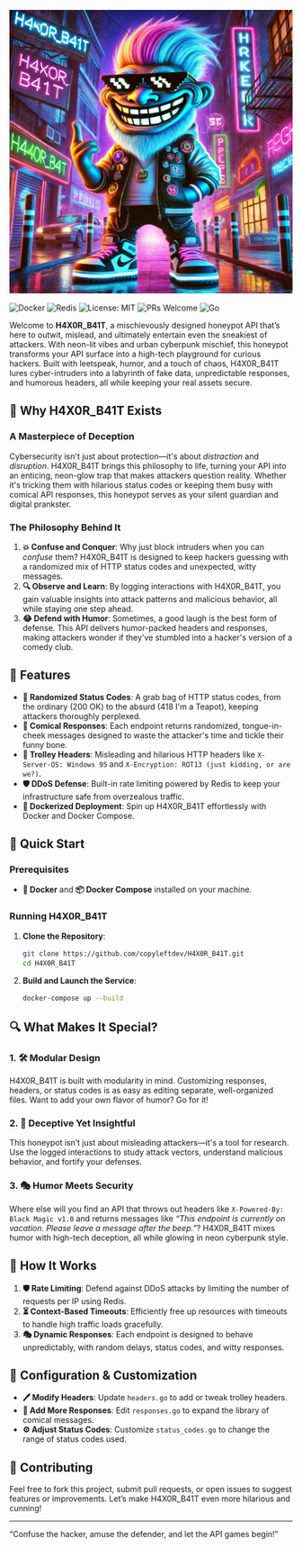 ![H4X0R_B41T Troll](./troll.png)

![Docker](https://img.shields.io/badge/docker-ready-blue?style=flat-square&logo=docker) 
![Redis](https://img.shields.io/badge/Redis-6.x-red?style=flat-square&logo=redis) 
![License: MIT](https://img.shields.io/badge/License-MIT-green.svg?style=flat-square)
![PRs Welcome](https://img.shields.io/badge/PRs-welcome-brightgreen.svg?style=flat-square)
![Go](https://img.shields.io/badge/Go-1.19-blue?style=flat-square&logo=go)

Welcome to **H4X0R_B41T**, a mischievously designed honeypot API that’s here to outwit, mislead, and ultimately entertain even the sneakiest of attackers. With neon-lit vibes and urban cyberpunk mischief, this honeypot transforms your API surface into a high-tech playground for curious hackers. Built with leetspeak, humor, and a touch of chaos, H4X0R_B41T lures cyber-intruders into a labyrinth of fake data, unpredictable responses, and humorous headers, all while keeping your real assets secure.

## 🌟 Why H4X0R_B41T Exists
### A Masterpiece of Deception
Cybersecurity isn't just about protection—it's about *distraction* and *disruption*. H4X0R_B41T brings this philosophy to life, turning your API into an enticing, neon-glow trap that makes attackers question reality. Whether it's tricking them with hilarious status codes or keeping them busy with comical API responses, this honeypot serves as your silent guardian and digital prankster.

### The Philosophy Behind It
1. **💥 Confuse and Conquer**: Why just block intruders when you can *confuse* them? H4X0R_B41T is designed to keep hackers guessing with a randomized mix of HTTP status codes and unexpected, witty messages.
2. **🔍 Observe and Learn**: By logging interactions with H4X0R_B41T, you gain valuable insights into attack patterns and malicious behavior, all while staying one step ahead.
3. **😂 Defend with Humor**: Sometimes, a good laugh is the best form of defense. This API delivers humor-packed headers and responses, making attackers wonder if they've stumbled into a hacker's version of a comedy club.

## 🎁 Features
- **🎲 Randomized Status Codes**: A grab bag of HTTP status codes, from the ordinary (200 OK) to the absurd (418 I'm a Teapot), keeping attackers thoroughly perplexed.
- **🤣 Comical Responses**: Each endpoint returns randomized, tongue-in-cheek messages designed to waste the attacker's time and tickle their funny bone.
- **🤯 Trolley Headers**: Misleading and hilarious HTTP headers like `X-Server-OS: Windows 95` and `X-Encryption: ROT13 (just kidding, or are we?)`.
- **🛡️ DDoS Defense**: Built-in rate limiting powered by Redis to keep your infrastructure safe from overzealous traffic.
- **🐳 Dockerized Deployment**: Spin up H4X0R_B41T effortlessly with Docker and Docker Compose.

## 🚀 Quick Start
### Prerequisites
- **🐳 Docker** and **📦 Docker Compose** installed on your machine.

### Running H4X0R_B41T
1. **Clone the Repository**:
   ```bash
   git clone https://github.com/copyleftdev/H4X0R_B41T.git
   cd H4X0R_B41T
   ```

2. **Build and Launch the Service**:
   ```bash
   docker-compose up --build
   ```

## 🔍 What Makes It Special?
### 1. **🛠️ Modular Design**
H4X0R_B41T is built with modularity in mind. Customizing responses, headers, or status codes is as easy as editing separate, well-organized files. Want to add your own flavor of humor? Go for it!

### 2. **🔬 Deceptive Yet Insightful**
This honeypot isn’t just about misleading attackers—it's a tool for research. Use the logged interactions to study attack vectors, understand malicious behavior, and fortify your defenses.

### 3. **🎭 Humor Meets Security**
Where else will you find an API that throws out headers like `X-Powered-By: Black Magic v1.0` and returns messages like *“This endpoint is currently on vacation. Please leave a message after the beep.”*? H4X0R_B41T mixes humor with high-tech deception, all while glowing in neon cyberpunk style.

## 🔧 How It Works
1. **🛡️ Rate Limiting**: Defend against DDoS attacks by limiting the number of requests per IP using Redis.
2. **⏳ Context-Based Timeouts**: Efficiently free up resources with timeouts to handle high traffic loads gracefully.
3. **🎭 Dynamic Responses**: Each endpoint is designed to behave unpredictably, with random delays, status codes, and witty responses.

## 📝 Configuration & Customization
- **🖊️ Modify Headers**: Update `headers.go` to add or tweak trolley headers.
- **📝 Add More Responses**: Edit `responses.go` to expand the library of comical messages.
- **⚙️ Adjust Status Codes**: Customize `status_codes.go` to change the range of status codes used.

## 👥 Contributing
Feel free to fork this project, submit pull requests, or open issues to suggest features or improvements. Let’s make H4X0R_B41T even more hilarious and cunning!

---

“Confuse the hacker, amuse the defender, and let the API games begin!”
